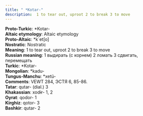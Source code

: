 ```yaml
---
title: " *Kotar-"
description:  1 to tear out, uproot 2 to break 3 to move
---
```


<strong>Proto-Turkic</strong>:  *Kotar-<br>
<strong>Altaic etymology</strong>:  Altaic etymology<br>
<strong> Proto-Altaic</strong>:  *k`et[o]<br>
<strong>Nostratic</strong>:  Nostratic<br>
<strong>Meaning</strong>:  1 to tear out, uproot 2 to break 3 to move<br>
<strong>Russian meaning</strong>:  1 выдирать (с корнем) 2 ломать 3 сдвигать, перемещать<br>
<strong>Turkic</strong>:  *Kotar-<br>
<strong>Mongolian</strong>:  *kadu-<br>
<strong>Tungus-Manchu</strong>:  *xetü-<br>
<strong>Comments</strong>:  VEWT 284, ЭСТЯ 6, 85-86.<br>
<strong>Tatar</strong>:  qutar- (dial.) 3<br>
<strong>Khakassian</strong>:  xodɨr- 1, 2<br>
<strong>Oyrat</strong>:  qodor- 1<br>
<strong>Kirghiz</strong>:  qotor- 3<br>
<strong>Bashkir</strong>:  qutar- 2<br>


